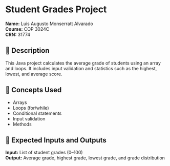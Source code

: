 # Student Grades Project

**Name:** Luis Augusto Monserratt Alvarado  
**Course:** COP 3024C  
**CRN:** 31774  

## 📘 Description

This Java project calculates the average grade of students using an array and loops. It includes input validation and statistics such as the highest, lowest, and average score.

## 🧠 Concepts Used

- Arrays  
- Loops (for/while)  
- Conditional statements  
- Input validation  
- Methods  

## 🔢 Expected Inputs and Outputs

**Input:** List of student grades (0–100)  
**Output:** Average grade, highest grade, lowest grade, and grade distribution
